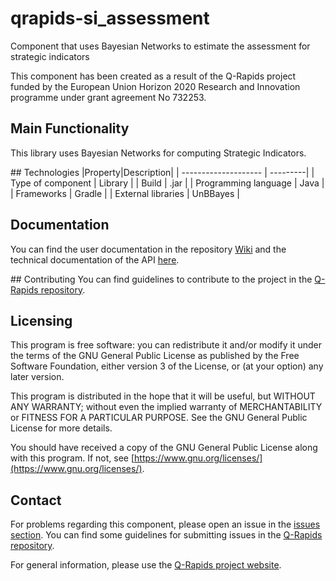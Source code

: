 # qrapids-si_assessment
Component that uses Bayesian Networks to estimate the assessment for strategic indicators

This component has been created as a result of the Q-Rapids project funded by the European Union Horizon 2020 Research and Innovation programme under grant agreement No 732253.

## Main Functionality
This library uses Bayesian Networks for computing Strategic Indicators.

## Technologies
|Property|Description|
| -------------------- | ---------|
| Type of component    | Library  |
| Build                | .jar     |
| Programming language | Java     |
| Frameworks           | Gradle   |
| External libraries   | UnBBayes |

## Documentation
You can find the user documentation in the repository [Wiki](https://github.com/q-rapids/qrapids-si_assessment/wiki) and the technical documentation of the API [here](https://qrapids.github.io/qrapids-si_assessment).

## Contributing
You can find guidelines to contribute to the project in the [Q-Rapids repository](https://github.com/q-rapids/q-rapids/blob/master/CONTRIBUTING.md).

## Licensing
This program is free software: you can redistribute it and/or modify 	it under the terms of the GNU General Public License as published by 	the Free Software Foundation, either version 3 of the License, or 	 (at your option) any later version.

This program is distributed in the hope that it will be useful, but WITHOUT ANY WARRANTY; without even the implied warranty of MERCHANTABILITY or FITNESS FOR A PARTICULAR PURPOSE.  See the GNU General Public License for more details.

You should have received a copy of the GNU General Public License along with this program.  If not, see [https://www.gnu.org/licenses/](https://www.gnu.org/licenses/).


## Contact
For problems regarding this component, please open an issue in the [issues section](https://github.com/q-rapids/qrapids-si_assessment/issues). You can find some guidelines for submitting issues in the [Q-Rapids repository](https://github.com/q-rapids/q-rapids/blob/master/CONTRIBUTING.md).

For general information, please use the [Q-Rapids project website](http://www.q-rapids.eu/contact).
